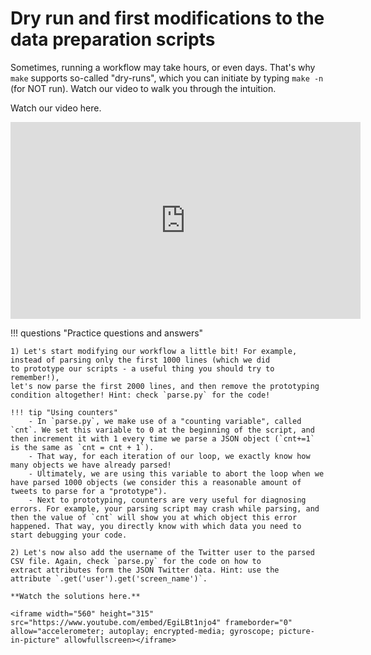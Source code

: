 # Dry run and first modifications to the data preparation scripts

Sometimes, running a workflow may take hours, or even days. That's why `make`
supports so-called "dry-runs", which you can initiate by typing `make -n` (for NOT run). Watch
our video to walk you through the intuition.

Watch our video here.

<iframe width="560" height="315" src="https://www.youtube.com/embed/h7f9bHnOLm0" frameborder="0" allow="accelerometer; autoplay; encrypted-media; gyroscope; picture-in-picture" allowfullscreen></iframe>

!!! questions "Practice questions and answers"

    1) Let's start modifying our workflow a little bit! For example,
    instead of parsing only the first 1000 lines (which we did
    to prototype our scripts - a useful thing you should try to remember!),
    let's now parse the first 2000 lines, and then remove the prototyping
    condition altogether! Hint: check `parse.py` for the code!

    !!! tip "Using counters"
        - In `parse.py`, we make use of a "counting variable", called `cnt`. We set this variable to 0 at the beginning of the script, and then increment it with 1 every time we parse a JSON object (`cnt+=1` is the same as `cnt = cnt + 1`).
        - That way, for each iteration of our loop, we exactly know how many objects we have already parsed!
        - Ultimately, we are using this variable to abort the loop when we have parsed 1000 objects (we consider this a reasonable amount of tweets to parse for a "prototype").
        - Next to prototyping, counters are very useful for diagnosing errors. For example, your parsing script may crash while parsing, and then the value of `cnt` will show you at which object this error happened. That way, you directly know with which data you need to start debugging your code.

    2) Let's now also add the username of the Twitter user to the parsed
    CSV file. Again, check `parse.py` for the code on how to
    extract attributes form the JSON Twitter data. Hint: use the
    attribute `.get('user').get('screen_name')`.

    **Watch the solutions here.**

    <iframe width="560" height="315" src="https://www.youtube.com/embed/EgiLBt1njo4" frameborder="0" allow="accelerometer; autoplay; encrypted-media; gyroscope; picture-in-picture" allowfullscreen></iframe>
